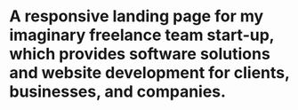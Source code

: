 <h1>A responsive landing page for my imaginary freelance team start-up, which provides software solutions and website development for clients, businesses, and companies. 



